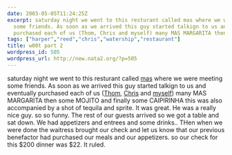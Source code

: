 ```yaml
---
date: 2003-05-05T11:24:25Z
excerpt: saturday night we went to this resturant called mas where we were meeting
  some friends. As soon as we arrived this guy started talkign to us and eventually
  purchased each of us (Thom, Chris and myself) many MAS MARGARITA then some...
tags: ["harper","reed","chris","watership","restaurant"]
title: w00t part 2
wordpress_id: 505
wordpress_url: http://new.nata2.org/?p=505
---
```


saturday night we went to this resturant called <a href="http://www.masrestaurant.com/masrestaurant/">mas</a> where we were meeting some friends. As soon as we arrived this guy started talkign to us and eventually purchased each of us (<a href="http://thom.watership.org">Thom</a>, <a href="http://chris.fm/">Chris</a> and <a href="http://www.harperreed.org">myself</a>) many MAS MARGARITA then some MOJITO and finally some CAIPIRINHA this was also accompanied by a shot of tequila and sprite. It was great. He was a really nice guy. so so funny. The rest of our guests arrived so we got a table and sat down.  We had appetizers and entrees and some drinks.. THen when we were done the waitress brought our check and let us know that our previous benefactor had purchased our meals and our appetizers. so our check for this $200 dinner was $22. It ruled. 
